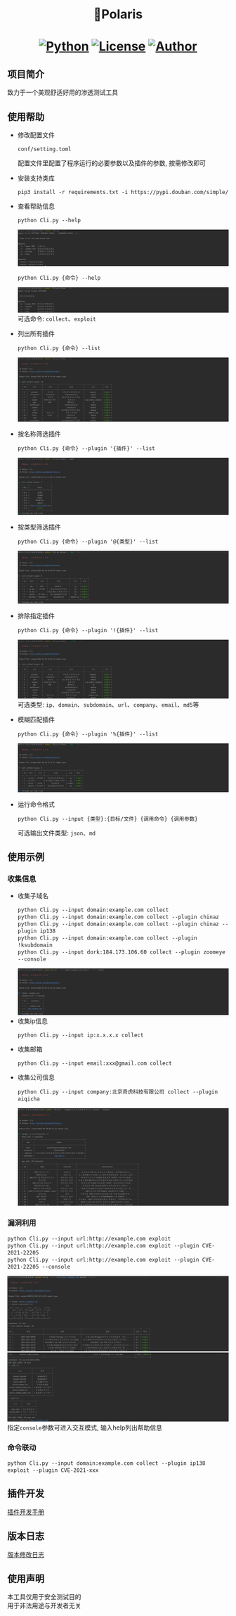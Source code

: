 <h1 align="center">🌟Polaris</h1>
<h1 align="center">

[![Python](https://img.shields.io/badge/python-3.6+-blue.svg)](https://www.python.org/)
[![License](https://img.shields.io/badge/license-GPLv3-fe5f55.svg)](https://raw.githubusercontent.com/doimet/Fish/master/docs/LICENSE)
[![Author](https://img.shields.io/badge/author-浮鱼-28b78d)](https://github.com/doimet)
</h1>

## 项目简介
致力于一个美观舒适好用的渗透测试工具

## 使用帮助

+ 修改配置文件
    ```
    conf/setting.toml
    ```
    配置文件里配置了程序运行的必要参数以及插件的参数, 按需修改即可
+ 安装支持类库
    ```shell script
    pip3 install -r requirements.txt -i https://pypi.douban.com/simple/
    ```
+ 查看帮助信息
    ```shell script
    python Cli.py --help
    ```
    ![Image](docs/images/screenshot_01.png)
    ```shell script
    python Cli.py {命令} --help
    ```
    ![Image](docs/images/screenshot_02.png)
    可选命令: `collect`、`exploit`

+ 列出所有插件
    ```shell script
    python Cli.py {命令} --list
    ```
    ![Image](docs/images/screenshot_03.png)
+ 按名称筛选插件
    ```shell script
    python Cli.py {命令} --plugin '{插件}' --list
    ```
    ![Image](docs/images/screenshot_04.png)
+ 按类型筛选插件
    ```shell script
    python Cli.py {命令} --plugin '@{类型}' --list
    ```
    ![Image](docs/images/screenshot_05.png)
+ 排除指定插件
    ```shell script
    python Cli.py {命令} --plugin '!{插件}' --list
    ```
    ![Image](docs/images/screenshot_06.png)
    可选类型: `ip`、`domain`、`subdomain`、`url`、`company`、`email`、`md5`等
+ 模糊匹配插件
    ```shell script
    python Cli.py {命令} --plugin '%{插件}' --list
    ```
    ![Image](docs/images/screenshot_07.png)
+ 运行命令格式
    ```shell script
    python Cli.py --input {类型}:{目标/文件} {调用命令} {调用参数}
    ```
    可选输出文件类型: `json`、`md`
## 使用示例

### 收集信息

+ 收集子域名
    ```shell script
    python Cli.py --input domain:example.com collect
    python Cli.py --input domain:example.com collect --plugin chinaz
    python Cli.py --input domain:example.com collect --plugin chinaz --plugin ip138
    python Cli.py --input domain:example.com collect --plugin !ksubdomain
    python Cli.py --input dork:184.173.106.60 collect --plugin zoomeye --console
    ```
    ![Image](docs/images/screenshot_08.png)
+ 收集ip信息
    ```shell script
    python Cli.py --input ip:x.x.x.x collect
    ```
+ 收集邮箱
    ```shell script
    python Cli.py --input email:xxx@gmail.com collect
    ```
+ 收集公司信息
    ```shell script
    python Cli.py --input company:北京奇虎科技有限公司 collect --plugin aiqicha
    ```
    ![Image](docs/images/screenshot_09.png)
  
### 漏洞利用
```shell script
python Cli.py --input url:http://example.com exploit
python Cli.py --input url:http://example.com exploit --plugin CVE-2021-22205
python Cli.py --input url:http://example.com exploit --plugin CVE-2021-22205 --console
```
![Image](docs/images/screenshot_10.png)
![Image](docs/images/screenshot_11.png)
指定`console`参数可进入交互模式, 输入help列出帮助信息

### 命令联动
```shell script
python Cli.py --input domain:example.com collect --plugin ip138 exploit --plugin CVE-2021-xxx 
```

## 插件开发
[插件开发手册](docs/DEVELOPMENT.md)

## 版本日志
[版本修改日志](docs/CHANGELOG.md)

## 使用声明
本工具仅用于安全测试目的   
用于非法用途与开发者无关   
